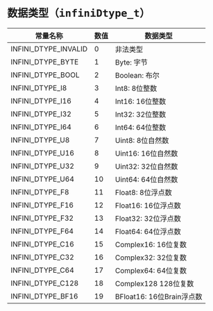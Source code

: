 # `数据类型（infiniDtype_t）`

| 常量名称               | 数值   | 数据类型      |
|-----------------------|-------|------------------|
| INFINI_DTYPE_INVALID  | 0     | 非法类型    |
| INFINI_DTYPE_BYTE     | 1     | Byte: 字节            |
| INFINI_DTYPE_BOOL     | 2     | Boolean: 布尔         |
| INFINI_DTYPE_I8       | 3     | Int8: 8位整数 |
| INFINI_DTYPE_I16      | 4     | Int16: 16位整数 |
| INFINI_DTYPE_I32      | 5     | Int32: 32位整数 |
| INFINI_DTYPE_I64      | 6     | Int64: 64位整数 |
| INFINI_DTYPE_U8       | 7     | Uint8: 8位自然数  |
| INFINI_DTYPE_U16      | 8     | Uint16: 16位自然数 |
| INFINI_DTYPE_U32      | 9     | Uint32: 32位自然数 |
| INFINI_DTYPE_U64      | 10    | Uint64: 64位自然数 |
| INFINI_DTYPE_F8       | 11    | Float8: 8位浮点数  |
| INFINI_DTYPE_F16      | 12    | Float16: 16位浮点数 |
| INFINI_DTYPE_F32      | 13    | Float32: 32位浮点数 |
| INFINI_DTYPE_F64      | 14    | Float64: 64位浮点数 |
| INFINI_DTYPE_C16       | 15    | Complex16: 16位复数  |
| INFINI_DTYPE_C32      | 16    | Complex32: 32位复数 |
| INFINI_DTYPE_C64      | 17    | Complex64: 64位复数 |
| INFINI_DTYPE_C128      | 18    | Complex128 128位复数 |
| INFINI_DTYPE_BF16     | 19    | BFloat16: 16位Brain浮点数 |
